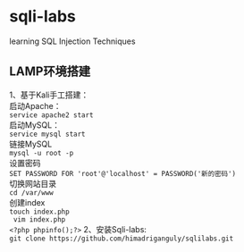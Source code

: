 # sqli-labs
learning SQL Injection Techniques
## LAMP环境搭建
1、基于Kali手工搭建：  
启动Apache：  
`service apache2 start`  
启动MySQL：  
`service mysql start`  
链接MySQL  
`mysql -u root -p`  
设置密码  
`SET PASSWORD FOR 'root'@'localhost' = PASSWORD('新的密码')`  
切换网站目录  
`cd /var/www`  
创建index  
`touch index.php`  
` vim index.php`  
`<?php phpinfo();?>`
2、安装Sqli-labs:  
`git clone https://github.com/himadriganguly/sqlilabs.git`

